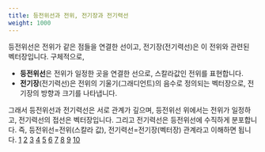```yaml
---
title: 등전위선과 전위, 전기장과 전기력선
weight: 1000
---
```

등전위선은 전위가 같은 점들을 연결한 선이고, 전기장(전기력선)은 이 전위와 관련된 벡터장입니다. 구체적으로,

- **등전위선**은 전위가 일정한 곳을 연결한 선으로, 스칼라값인 전위를 표현합니다.
- **전기장**(전기력선)은 전위의 기울기(그래디언트)의 음수로 정의되는 벡터장으로, 전기장의 방향과 크기를 나타냅니다.

그래서 등전위선과 전기력선은 서로 관계가 깊으며, 등전위선 위에서는 전위가 일정하고, 전기력선의 접선은 벡터장입니다. 그리고 전기력선은 등전위선에 수직하게 분포합니다. 즉, 등전위선=전위(스칼라 값), 전기력선=전기장(벡터장) 관계라고 이해하면 됩니다.
[1](https://blog.naver.com/papers/221272015059)
[2](https://sciense.tistory.com/62)
[3](https://popcorn16.tistory.com/67)
[4](https://edu.ingang.go.kr/NGLMS/downLoad.do?attach_idx=QD6kpVcpjo1523607846560&file_seq=1&e=null&attach_mode=)
[5](https://kin.naver.com/qna/dirs/1114/docs/340177375?qb=65Ox7KCE7JyE7ISg&enc=utf8&qnaDetailTrackingCode=end_search_list)
[6](https://gplab.pusan.ac.kr/gplab/44350/subview.do)
[7](https://passingprogram.tistory.com/77)
[8](https://translate.google.com/translate?u=https%3A%2F%2Fwww.quora.com%2FWhat-is-the-difference-of-the-angle-between-electric-field-lines-to-the-equipotential-lines&hl=ko&sl=en&tl=ko&client=srp)
[9](https://www.reddit.com/r/AskPhysics/comments/hnruvo/why_might_a_charge_move_along_an_equipotential/)
[10](https://zhonya.tistory.com/32)